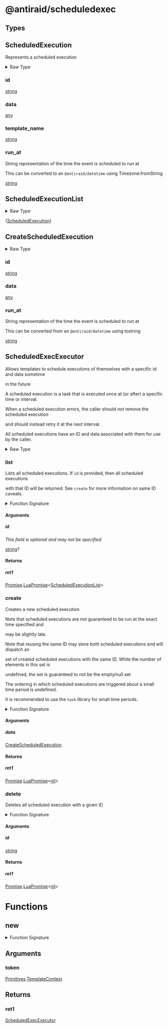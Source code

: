 <div id="@antiraid/scheduledexec"></div>

# @antiraid/scheduledexec

<div id="Types"></div>

## Types

<div id="ScheduledExecution"></div>

## ScheduledExecution

Represents a scheduled execution

<details>
<summary>Raw Type</summary>

```luau
--- Represents a scheduled execution
type ScheduledExecution = {
	id: string,

	data: any,

	template_name: string,

	--- String representation of the time the event is scheduled to run at
	---
	--- This can be converted to an ``@antiraid/datetime`` using Timezone:fromString
	run_at: string
}
```

</details>

<div id="id"></div>

### id

[string](#string)

<div id="data"></div>

### data

[any](#any)

<div id="template_name"></div>

### template_name

[string](#string)

<div id="run_at"></div>

### run_at

String representation of the time the event is scheduled to run at



This can be converted to an ``@antiraid/datetime`` using Timezone:fromString

[string](#string)

<div id="ScheduledExecutionList"></div>

## ScheduledExecutionList

<details>
<summary>Raw Type</summary>

```luau
type ScheduledExecutionList = {ScheduledExecution}
```

</details>

{[ScheduledExecution](#ScheduledExecution)}

<div id="CreateScheduledExecution"></div>

## CreateScheduledExecution

<details>
<summary>Raw Type</summary>

```luau
type CreateScheduledExecution = {
	id: string,

	data: any,

	--- String representation of the time the event is scheduled to run at
	---
	--- This can be converted from an ``@antiraid/datetime`` using tostring
	run_at: string
}
```

</details>

<div id="id"></div>

### id

[string](#string)

<div id="data"></div>

### data

[any](#any)

<div id="run_at"></div>

### run_at

String representation of the time the event is scheduled to run at



This can be converted from an ``@antiraid/datetime`` using tostring

[string](#string)

<div id="ScheduledExecExecutor"></div>

## ScheduledExecExecutor

Allows templates to schedule executions of themselves with a specific id and data sometime

in the future



A scheduled execution is a task that is executed once at (or after) a specific time or interval.

When a scheduled execution errors, the caller should *not* remove the scheduled execution

and should instead retry it at the next interval.



All scheduled executions have an ID and data associated with them for use by the caller.

<details>
<summary>Raw Type</summary>

```luau
--- Allows templates to schedule executions of themselves with a specific id and data sometime
--- in the future
---
--- A scheduled execution is a task that is executed once at (or after) a specific time or interval.
--- When a scheduled execution errors, the caller should *not* remove the scheduled execution
--- and should instead retry it at the next interval.
---
--- All scheduled executions have an ID and data associated with them for use by the caller.
type ScheduledExecExecutor = {
	--- Lists all scheduled executions. If ``id`` is provided, then all scheduled executions
	--- with that ID will be returned. See ``create`` for more information on same ID caveats.
	list: (self: ScheduledExecExecutor, id: string?) -> Promise.LuaPromise<ScheduledExecutionList>,

	--- Creates a new scheduled execution
	---
	--- Note that scheduled executions are not guaranteed to be run at the exact time specified and
	--- may be slightly late. 
	---
	--- Note that reusing the same ID may store both scheduled executions and will dispatch an 
	--- set of created scheduled executions with the same ID. While the number of elements in this set is 
	--- undefined, the set is guaranteed to not be the empty/null set
	---
	--- The ordering in which scheduled executions are triggered about a small time period is undefined.
	--- It is recommended to use the ``task`` library for small time periods.
	create: (self: ScheduledExecExecutor, data: CreateScheduledExecution) -> Promise.LuaPromise<nil>,

	--- Deletes all scheduled execution with a given ID
	delete: (self: ScheduledExecExecutor, id: string) -> Promise.LuaPromise<nil>
}
```

</details>

<div id="list"></div>

### list

Lists all scheduled executions. If ``id`` is provided, then all scheduled executions

with that ID will be returned. See ``create`` for more information on same ID caveats.

<details>
<summary>Function Signature</summary>

```luau
--- Lists all scheduled executions. If ``id`` is provided, then all scheduled executions
--- with that ID will be returned. See ``create`` for more information on same ID caveats.
list: (self: ScheduledExecExecutor, id: string?) -> Promise.LuaPromise<ScheduledExecutionList>
```

</details>

<div id="Arguments"></div>

#### Arguments

<div id="id"></div>

##### id

*This field is optional and may not be specified*

[string](#string)?

<div id="Returns"></div>

#### Returns

<div id="ret1"></div>

##### ret1

[Promise](./promise.md).[LuaPromise](./promise.md#LuaPromise)&lt;[ScheduledExecutionList](#ScheduledExecutionList)&gt;<div id="create"></div>

### create

Creates a new scheduled execution



Note that scheduled executions are not guaranteed to be run at the exact time specified and

may be slightly late.



Note that reusing the same ID may store both scheduled executions and will dispatch an

set of created scheduled executions with the same ID. While the number of elements in this set is

undefined, the set is guaranteed to not be the empty/null set



The ordering in which scheduled executions are triggered about a small time period is undefined.

It is recommended to use the ``task`` library for small time periods.

<details>
<summary>Function Signature</summary>

```luau
--- Creates a new scheduled execution
---
--- Note that scheduled executions are not guaranteed to be run at the exact time specified and
--- may be slightly late. 
---
--- Note that reusing the same ID may store both scheduled executions and will dispatch an 
--- set of created scheduled executions with the same ID. While the number of elements in this set is 
--- undefined, the set is guaranteed to not be the empty/null set
---
--- The ordering in which scheduled executions are triggered about a small time period is undefined.
--- It is recommended to use the ``task`` library for small time periods.
create: (self: ScheduledExecExecutor, data: CreateScheduledExecution) -> Promise.LuaPromise<nil>
```

</details>

<div id="Arguments"></div>

#### Arguments

<div id="data"></div>

##### data

[CreateScheduledExecution](#CreateScheduledExecution)

<div id="Returns"></div>

#### Returns

<div id="ret1"></div>

##### ret1

[Promise](./promise.md).[LuaPromise](./promise.md#LuaPromise)&lt;[nil](#nil)&gt;<div id="delete"></div>

### delete

Deletes all scheduled execution with a given ID

<details>
<summary>Function Signature</summary>

```luau
--- Deletes all scheduled execution with a given ID
delete: (self: ScheduledExecExecutor, id: string) -> Promise.LuaPromise<nil>
```

</details>

<div id="Arguments"></div>

#### Arguments

<div id="id"></div>

##### id

[string](#string)

<div id="Returns"></div>

#### Returns

<div id="ret1"></div>

##### ret1

[Promise](./promise.md).[LuaPromise](./promise.md#LuaPromise)&lt;[nil](#nil)&gt;<div id="Functions"></div>

# Functions

<div id="new"></div>

## new

<details>
<summary>Function Signature</summary>

```luau
function new(token: Primitives.TemplateContext) -> ScheduledExecExecutor end
```

</details>

<div id="Arguments"></div>

## Arguments

<div id="token"></div>

### token

[Primitives](./primitives.md).[TemplateContext](./primitives.md#TemplateContext)

<div id="Returns"></div>

## Returns

<div id="ret1"></div>

### ret1

[ScheduledExecExecutor](#ScheduledExecExecutor)